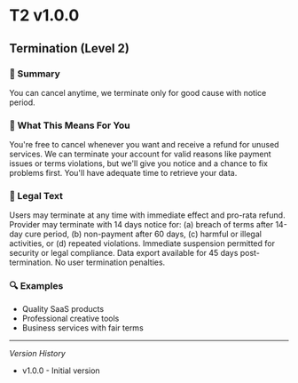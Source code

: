# T2 v1.0.0

## Termination (Level 2)

### 📌 Summary
You can cancel anytime, we terminate only for good cause with notice period.

### 👤 What This Means For You
You're free to cancel whenever you want and receive a refund for unused services. We can terminate your account for valid reasons like payment issues or terms violations, but we'll give you notice and a chance to fix problems first. You'll have adequate time to retrieve your data.

### 📜 Legal Text
Users may terminate at any time with immediate effect and pro-rata refund. Provider may terminate with 14 days notice for: (a) breach of terms after 14-day cure period, (b) non-payment after 60 days, (c) harmful or illegal activities, or (d) repeated violations. Immediate suspension permitted for security or legal compliance. Data export available for 45 days post-termination. No user termination penalties.

### 🔍 Examples
- Quality SaaS products
- Professional creative tools
- Business services with fair terms

---
*Version History*
- v1.0.0 - Initial version